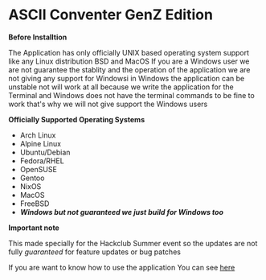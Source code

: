 # ASCII Conventer GenZ Edition

**Before Installtion**

The Application has only officially UNIX based operating system support like any Linux distribution BSD and MacOS
If you are a Windows user we are not guarantee the stablity and the operation of the application we are not giving any support for Windowsi 
in Windows the application can be unstable not will work at all because we write the application for the Terminal and Windows does not have the terminal commands to be fine to work that's why we will not give support the Windows users




**Officially Supported Operating Systems**
- Arch Linux
- Alpine Linux
- Ubuntu/Debian
- Fedora/RHEL
- OpenSUSE
- Gentoo
- NixOS
- MacOS
- FreeBSD
- ***Windows but not guaranteed we just build for Windows too***


**Important note**

This made specially for the Hackclub Summer event so the updates are not fully *guaranteed* for feature updates or bug patches


If you are want to know how to use the application
You can see [here](https://github.com/Zsombyy/ASCII-Converter-GenZ-Edition/blob/main/guide.md)
